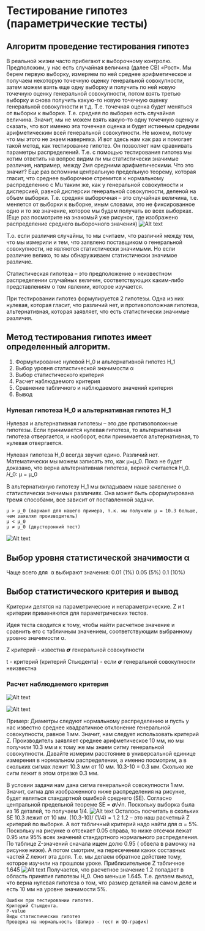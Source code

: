 # Тестирование гипотез (параметрические тесты)
## Алгоритм проведение тестирования гипотез
В реальной жизни часто прибегают к выборочному контролю. Предположим, у нас есть случайная величина (далее СВ) «Рост». Мы берем первую выборку, измеряем по ней среднее арифметическое и получаем некоторую точечную оценку генеральной совокупности, затем можем взять еще одну выборку и получить по ней новую точечную оценку генеральной совокупности, потом взять третью выборку и снова получить  какую-то новую точечную оценку генеральной совокупности и т.д. Т.е. точечная оценка будет меняться от выборки к выборке. Т.е. средняя по выборке есть случайная величина. Значит, мы не можем взять какую-то одну точечную оценку и сказать, что вот именно эта точечная оценка и будет истинным средним арифметическим всей генеральной совокупности. Не можем, потому что мы этого не знаем наверняка. И вот здесь нам как раз и помогает такой метод, как тестирование гипотез. Он позволяет нам сравнивать параметры распределений. Т.е. с помощью тестирования гипотез мы хотим ответить на вопрос видим ли мы статистически значимые различия, например, между 2мя средними арифметическими. Что это значит?
Еще раз вспомним центральную предельную теорему, которая гласит, что среднее выборочное стремится к нормальному распределению с Mu таким же, как у генеральной совокупности и дисперсией, равной дисперсии генеральной совокупности, деленой на объем выборки. 
Т.е. средняя выборочная – это случайная величина, т.е. меняется от выборки к выборке, иным словами, это не фиксированное одно и то же значение, которое мы будем получать во всех выборках. (Еще раз посмотрите на знакомый уже рисунок, где изображено распределение среднего выборочного значения)
![Alt text](image-14.png)

Т.о. если различия случайны, то мы считаем, что различий между тем, что мы измерили и тем, что заявлено поставщиком о генеральной совокупности, не являются статистически значимыми. Но если различие велико, то мы обнаруживаем статистически значимое различие.

Статистическая гипотеза – это предположение о неизвестном распределении случайных величин, соответствующих каким-либо представлениям о том явлении, которое изучается.

При тестировании гипотез формулируется 2 гипотезы. Одна из них нулевая, которая гласит, что различий нет, и противоположная гипотеза, альтернативная, которая заявляет, что  есть статистически значимые различия.

## Метод тестирования гипотез имеет определенный алгоритм.
	
1. Формулирование нулевой  H_0 и  альтернативной гипотез H_1
2. Выбор уровня статистической значимости α
3. Выбор статистического критерия
4. Расчет наблюдаемого критерия
5. Сравнение табличного и наблюдаемого значений критерия
6. Вывод

### Нулевая гипотеза  H_0 и  альтернативная гипотез H_1
Нулевая и альтернативная гипотезы – это две противоположные гипотезы. Если принимается нулевая гипотеза, то альтернативная гипотеза отвергается, и наоборот, если принимается альтернативная, то нулевая отвергается. 

Нулевая гипотеза H_0 всегда звучит едино. Различий нет. Математически мы можем записать это, как μ=μ_0. Пока не будет доказано, что верна альтернативная гипотеза, верной считается H_0.
𝐻_0: μ = μ_0

В альтернативную гипотезу H_1 мы вкладываем наше заявление о статистически значимых различиях. Она может быть сформулирована тремя способами, все зависит от поставленной задачи.

	μ > μ_0 (вариант для нашего примера, т.к. мы получили μ = 10.3 больше, чем заявлял производитель)
	μ < μ_0
	μ ≠ μ_0 (двусторонний тест)

![Alt text](image-15.png)

## Выбор уровня статистической значимости α
Чаще всего для  α выбирают значения: 
0.01  (1%)
0.05  (5%)
0.1   (10%)

## Выбор статистического критерия и вывод
Критерии делятся на параметрические и непараметрические. Z и t критерии применяются для параметрических тестов. 

Идея теста сводится к тому, чтобы найти расчетное значение и сравнить его с табличным значением, соответствующим выбранному уровню значимости  α.

Z критерий - известна 𝞼  генеральной совокупности

t - критерий (критерий Стьюдента) - если 𝞼 генеральной совокупности  неизвестна

### Расчет наблюдаемого критерия

![Alt text](image-18.png)

![Alt text](image-22.png)

Пример: Диаметры следуют нормальному распределению и пусть у нас известно среднее квадратичное отклонение генеральной совокупности, равное 1 мм. Значит, нам следует использовать критерий Z. Производитель заявляет среднее арифметическое 10 мм, но мы получили 10.3 мм и к тому же мы знаем сигму генеральной совокупности. Давайте измерим расстояние в универсальной единице измерения в нормальном распределении, а именно посмотрим, а в скольких сигмах лежит 10.3 мм от 10 мм. 10.3-10 = 0.3 мм. Сколько же сигм лежит в этом отрезке 0.3 мм. 

В условии задачи нам дана сигма генеральной совокупности 1 мм. Значит, сигма для изображенного ниже распределения на рисунке, будет являться стандартной ошибкой среднего (SE). Согласно центральной предельной теореме SE = 𝞼/√n. Поскольку выборка была из 16 деталей, то  получаем 1/4.
![Alt text](image-20.png)
Осталось посчитать в скольких SE 10.3 лежит от 10 мм.
(10.3-10)/ (1/4) = 1.2
1.2 – это наш расчетный Z критерий по выборке.
А вот табличный критерий надо найти для α = 5%. Поскольку на рисунке α отсекает 0.05 справа, то ниже отсечки лежат 0.95 или 95% всех значений стандартного нормального распределения. По таблице Z-значений сначала ищем долю 0.95 ( обвела в рамочку на рисунке ниже). А потом смотрим, на пересечении каких составных частей Z лежит эта доля. Т.е. мы делаем обратное действие тому, которое изучили на прошлом уроке. Приблизительное Z табличное 1.645
![Alt text](image-21.png)
Получается, что расчетное значение 1.2 попадает в область принятия гипотезы H_0. Оно меньше 1.645. Т.е. делаем вывод, что верна нулевая гипотеза о том, что размер деталей на самом деле и есть 10 мм на уровне значимости 5%.

	Ошибки при тестировании гипотез.
	Критерий Стьюдента.
	P-value
	Виды статистических гипотез
	Проверка на нормальность (Шапиро - тест и QQ-график)
